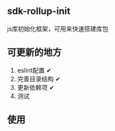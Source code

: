 ## sdk-rollup-init

js库初始化框架，可用来快速搭建库包


## 可更新的地方
1. eslint配置 &#10004;
2. 完善目录结构 &#10004;
3. 更新依赖项 &#10004;
4. 测试

## 使用